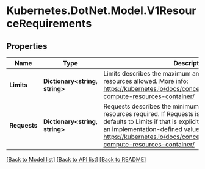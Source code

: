 # Kubernetes.DotNet.Model.V1ResourceRequirements
## Properties

Name | Type | Description | Notes
------------ | ------------- | ------------- | -------------
**Limits** | **Dictionary&lt;string, string&gt;** | Limits describes the maximum amount of compute resources allowed. More info: https://kubernetes.io/docs/concepts/configuration/manage-compute-resources-container/ | [optional] 
**Requests** | **Dictionary&lt;string, string&gt;** | Requests describes the minimum amount of compute resources required. If Requests is omitted for a container, it defaults to Limits if that is explicitly specified, otherwise to an implementation-defined value. More info: https://kubernetes.io/docs/concepts/configuration/manage-compute-resources-container/ | [optional] 

[[Back to Model list]](../README.md#documentation-for-models) [[Back to API list]](../README.md#documentation-for-api-endpoints) [[Back to README]](../README.md)

